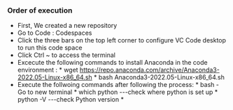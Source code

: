 ### Order of execution

* First, We created a new repository
* Go to Code : Codespaces 
* Click the three bars on the top left corner to configure VC Code desktop to run this code space 
* Click Ctrl ~ to access the terminal 
* Excecute the following commands to install Anaconda in the code environment : 
        * wget https://repo.anaconda.com/archive/Anaconda3-2022.05-Linux-x86_64.sh
        * bash Anaconda3-2022.05-Linux-x86_64.sh
* Execute the follwoing commands after following the process:
        * bash - Go to new terminal
        * which python ---check where python is set up 
        * python -V  ---check Python version
        *